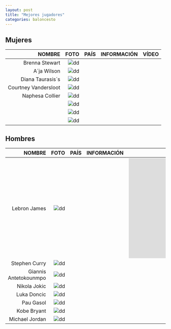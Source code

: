 ```yaml
---
layout: post
title: "Mejores jugadores"
categories: baloncesto
---
```


## Mujeres ##

|NOMBRE|FOTO|PAÍS|INFORMACIÓN|VÍDEO|
|-----:|-----:|-----:|-----:|-----:|
|Brenna Stewart|![dd]()|      |[]()|      |
|A´ja Wilson|![dd]()|      |[]()|      |
|Diana Taurasis´s|![dd]()|      |[]()|      |
|Courtney Vandersloot|![dd]()|      |[]()|      |
|Naphesa Collier|![dd]()|      |[]()|      |
|      |![dd]()|      |[]()|      |
|      |![dd]()|      |[]()|      |
|      |![dd]()|      |[]()|      |



## Hombres 

|NOMBRE|FOTO|PAÍS|INFORMACIÓN|VÍDEO|
|-----:|-----:|-----:|-----:|-----:|
|Lebron James|![dd]()|      |[]()|<iframe width="560" height="315" src="https://www.youtube.com/embed/b117a8_jALE" title="YouTube video player" frameborder="0" allow="accelerometer; autoplay; clipboard-write; encrypted-media; gyroscope; picture-in-picture" allowfullscreen></iframe>|
|Stephen Curry|![dd]()|      |[]()|      |
|Giannis Antetokounmpo|![dd]()|      |[]()|      |
|Nikola Jokic|![dd]()|      |[]()|      |
|Luka Doncic|![dd]()|      |[]()|      |
|Pau Gasol|![dd]()|      |[]()|      |
|Kobe Bryant|![dd]()|      |[]()|      |
|Michael Jordan|![dd]()|      |[]()|      |





